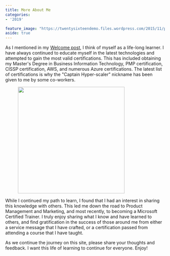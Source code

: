 ```yaml
---
title: More About Me
categories:
- '2019'

feature_image: "https://twentysixteendemo.files.wordpress.com/2015/11/post.png"
aside: true
---
```


<!-- wp:paragraph -->
<p>As I mentioned in my <a href="https://captainhyperscaler.github.io/2019/10/01/the-journey-begins/">Welcome post</a>, I think of myself as a life-long learner. I have always continued to educate myself in the latest technologies and attempted to gain the most valid certifications. This has included obtaining my Master's Degree in Business Information Technology, PMP certification, CISSP certification, AWS, and numerous Azure certifications. The latest list of certifications is why the "Captain Hyper-scaler" nickname has been given to me by some co-workers. </p>
<!-- /wp:paragraph -->

<!-- wp:image {"align":"center","id":429,"width":337,"height":337,"sizeSlug":"large"} -->
<div class="wp-block-image"><figure class="aligncenter size-large is-resized"><img src="https://captainhyperscaler.files.wordpress.com/2019/10/logojpg.jpg?w=1024" alt="" class="wp-image-429" width="337" height="337"/></figure></div>
<!-- /wp:image -->

<!-- wp:paragraph -->
<p>While I continued my path to learn, I found that I had an interest in sharing this knowledge with others.  This led me down the road to Product Management and Marketing, and most recently, to becoming a Microsoft Certified Trainer.  I truly enjoy sharing what I know and have learned to others, and find gratification in the success of those around me from either a service message that I have crafted, or a certification passed from attending a course that I have taught.  </p>
<!-- /wp:paragraph -->

<!-- wp:paragraph -->
<p>As we continue the journey on this site, please share your thoughts and feedback.  I want this life of learning to continue for everyone. Enjoy!</p>
<!-- /wp:paragraph -->